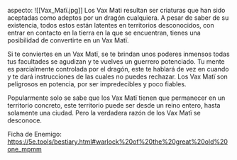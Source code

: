 aspecto:
	![[Vax_Matï.jpg]]
Los Vax Mati resultan ser criaturas que han sido aceptadas como adeptos por un dragón cualquiera. A pesar de saber de su existencia, todos estos están latentes en territorios desconocidos, con entrar en contacto en la tierra en la que se encuentran, tienes una posibilidad de convertirte en un Vax Matï. 

Si te conviertes en un Vax Matï, se te brindan unos poderes inmensos todas tus facultades se agudizan y te vuelves un guerrero potenciado. Tu mente es parcialmente controlada por el dragón, este te hablará de vez en cuando y te dará instrucciones de las cuales no puedes rechazar. Los Vax Matï son peligrosos en potencia, por ser impredecibles y poco fiables.

Popularmente solo se sabe que los Vax Matï tienen que permanecer en un territorio concreto, este territorio puede ser desde un reino entero, hasta solamente una ciudad. Pero la verdadera razón de los Vax Matï se desconoce.

Ficha de Enemigo: https://5e.tools/bestiary.html#warlock%20of%20the%20great%20old%20one_mpmm